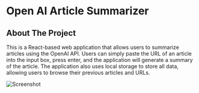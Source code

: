 # Open AI Article Summarizer

## About The Project

This is a React-based web application that allows users to summarize articles using the OpenAI API. Users can simply paste the URL of an article into the input box, press enter, and the application will generate a summary of the article. The application also uses local storage to store all data, allowing users to browse their previous articles and URLs.

![Screenshot](https://user-images.githubusercontent.com/88492493/235024576-eea6f80e-9a6e-4501-8e13-bf2794267e04.png)

